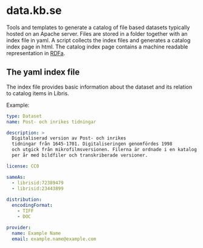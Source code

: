 data.kb.se
==========

Tools and templates to generate a catalog of file based datasets typically hosted on an Apache server. Files are stored in a folder together with an index file in yaml. A script collects the index files and generates a catalog index page in html. The catalog index page contains a machine readable representation in [RDFa](http://www.w3.org/TR/html-rdfa/).

## The yaml index file

The index file provides basic information about the dataset and its relation to catalog items in Libris.

Example:

```yaml
type: Dataset
name: Post- och inrikes tidningar

description: >
  Digitaliserad version av Post- och inrikes 
  tidningar från 1645-1701. Digitaliseringen genomfördes 1998
  och utgick från mikrofilmsversionen. Filerna är ordnade i en katalog
  per år med bildfiler och transkriberade versioner.

license: CC0

sameAs:
  - librisid:72389479
  - librisid:23443899
 
distribution:
  encodingFormat:
    - TIFF
    - DOC

provider:
  name: Example Name
  email: example.name@example.com
```

